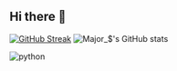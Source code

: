 ## Hi there 👋

[![GitHub Streak](https://github-readme-streak-stats.herokuapp.com?user=Major-Cod3&theme=radical&hide_border=falso&locale=pt_BR&date_format=j%2Fn%5B%2FY%5D)](https://git.io/streak-stats)
![Major_$'s GitHub stats](https://github-readme-stats.vercel.app/api?username=Major-Cod3&show_icons=true&theme=transparent)

![python](https://www.python.org/static/community_logos/python-logo-inkscape.svg)
<!--
**Major-Cod3/Major-Cod3** is a ✨ _special_ ✨ repository because its `README.md` (this file) appears on your GitHub profile.

Here are some ideas to get you started:

- 🔭 I’m currently working on ...
- 🌱 I’m currently learning ...
- 👯 I’m looking to collaborate on ...
- 🤔 I’m looking for help with ...
- 💬 Ask me about ...
- 📫 How to reach me: ...
- 😄 Pronouns: ...
- ⚡ Fun fact: ...
-->

